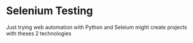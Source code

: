 # Selenium Testing

Just trying web automation with Python and Seleium might create projects with theses 2 technologies

